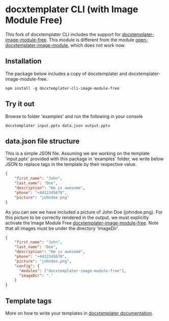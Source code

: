 docxtemplater CLI (with Image Module Free)
==========================================
This fork of docxtemplater CLI includes the support for [docxtemplater-image-module-free](https://github.com/evilc0des/docxtemplater-image-module-free). This module is different from the module [open-docxtemplater-image-module](https://github.com/MaxRcd/open-docxtemplater-image-module), which does not work now.

Installation
------------
The package below includes a copy of docxtemplater and docxtemplater-image-module-free.
```
npm install -g docxtemplater-cli-image-module-free
```

Try it out
----------
Browse to folder 'examples' and run the following in your console
```
docxtemplater input.pptx data.json output.pptx
```

data.json file structure
------------------------
This is a simple JSON file. Assuming we are working on the template 'input.pptx' provided with this package in 'examples' folder, we write below JSON to replace tags in the template by their respective value.
```json
{
    "first_name": "John",
    "last_name": "Doe",
    "description": "He is awesome",
    "phone": "+4412345678",
    "picture": "johndoe.png"
}
```

As you can see we have included a picture of John Doe (johndoe.png). For this picture to be correctly rendered in the output, we must explicitly activate the Image Module Free [docxtemplater-image-module-free](https://github.com/evilc0des/docxtemplater-image-module-free). Note that all images must be under the directory 'imageDir'.
```json
{
    "first_name": "John",
    "last_name": "Doe",
    "description": "He is awesome",
    "phone": "+4412345678",
    "picture": "johndoe.png",
    "config": {
      "modules": ["docxtemplater-image-module-free"],
      "imageDir": "."
    }
}
```

Template tags
-------------
More on how to write your templates in [docxtemplater documentation](http://docxtemplater.readthedocs.io/en/latest/tag_types.html).